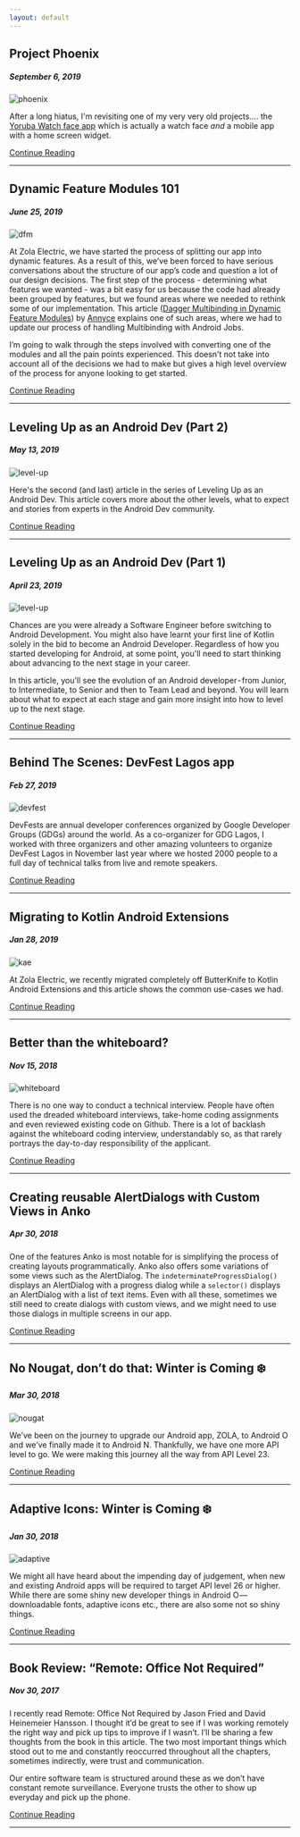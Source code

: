 ```yaml
---
layout: default
---
```


## Project Phoenix
##### September 6, 2019

![phoenix](./assets/images/project-phoenix.png)

After a long hiatus, I'm revisiting one of my very very old projects…. the [Yoruba Watch face app](https://play.google.com/store/apps/details?id=com.moyinoluwa.yorubawatchfaces) which is actually a watch face *and* a mobile app with a home screen widget.

[Continue Reading](./project-phoenix.html)

* * *

## Dynamic Feature Modules 101
##### June 25, 2019

![dfm](./assets/images/dfm.png)

At Zola Electric, we have started the process of splitting our app into dynamic features. As a result of this, we’ve been forced to have serious conversations about the structure of our app’s code and question a lot of our design decisions. The first step of the process - determining what features we wanted - was a bit easy for us because the code had already been grouped by features, but we found areas where we needed to rethink some of our implementation. This article ([Dagger Multibinding in Dynamic Feature Modules](http://adavis.info/2019/06/dagger-multibinding-in-dynamic-feature-modules.html)) by [Annyce](https://twitter.com/brwngrldev) explains one of such areas, where we had to update our process of handling Multibinding with Android Jobs.

I’m going to walk through the steps involved with converting one of the modules and all the pain points experienced. This doesn’t not take into account all of the decisions we had to make but gives a high level overview of the process for anyone looking to get started.

[Continue Reading](./dynamic-feature-modules-101.html)

* * *

## Leveling Up as an Android Dev (Part 2)
##### May 13, 2019

![level-up](./assets/images/level-up.png)

Here's the second (and last) article in the series of Leveling Up as an Android Dev. This article covers more about the other levels, what to expect and stories from experts in the Android Dev community.

[Continue Reading](./leveling-up-as-an-android-dev-part-two.html)

* * *

## Leveling Up as an Android Dev (Part 1)
##### April 23, 2019

![level-up](./assets/images/level-up.png)

Chances are you were already a Software Engineer before switching to Android Development. You might also have learnt your first line of Kotlin solely in the bid to become an Android Developer. Regardless of how you started developing for Android, at some point, you'll need to start thinking about advancing to the next stage in your career.

In this article, you'll see the evolution of an Android developer - from Junior, to Intermediate, to Senior and then to Team Lead and beyond. You will learn about what to expect at each stage and gain more insight into how to level up to the next stage.

[Continue Reading](./leveling-up-as-an-android-dev.html)

* * *

## Behind The Scenes: DevFest Lagos app
##### Feb 27, 2019

![devfest](./assets/images/devfest.png)

DevFests are annual developer conferences organized by Google Developer Groups (GDGs) around the world. As a co-organizer for GDG Lagos, I worked with three organizers and other amazing volunteers to organize DevFest Lagos in November last year where we hosted 2000 people to a full day of technical talks from live and remote speakers.

[Continue Reading](https://medium.com/@moyinoluwa/behind-the-scenes-devfest-lagos-app-a330002ecc60)

* * *

## Migrating to Kotlin Android Extensions
##### Jan 28, 2019

![kae](./assets/images/kae.png)

At Zola Electric, we recently migrated completely off ButterKnife to Kotlin Android Extensions and this article shows the common use-cases we had.

[Continue Reading](https://tech.offgrid-electric.com/migrating-to-kotlin-android-extensions-3af7086a1285)

* * *

## Better than the whiteboard?
##### Nov 15, 2018

![whiteboard](https://cdn-images-1.medium.com/max/2600/1*RHMQ6A8vnaH0F_E1ABsiAA.jpeg)

There is no one way to conduct a technical interview. People have often used the dreaded whiteboard interviews, take-home coding assignments and even reviewed existing code on Github. There is a lot of backlash against the whiteboard coding interview, understandably so, as that rarely portrays the day-to-day responsibility of the applicant.

[Continue Reading](https://tech.offgrid-electric.com/better-than-the-whiteboard-d2936a59c51d)

* * *

## Creating reusable AlertDialogs with Custom Views in Anko
##### Apr 30, 2018

One of the features Anko is most notable for is simplifying the process of creating layouts programmatically. Anko also offers some variations of some views such as the AlertDialog. The `indeterminateProgressDialog()` displays an AlertDialog with a progress dialog while a `selector()` displays an AlertDialog with a list of text items. Even with all these, sometimes we still need to create dialogs with custom views, and we might need to use those dialogs in multiple screens in our app.

[Continue Reading](https://medium.com/@moyinoluwa/creating-reusable-alertdialogs-with-custom-views-in-anko-539e26d0456d)

* * *

## No Nougat, don’t do that: Winter is Coming ❄️
##### Mar 30, 2018

![nougat](https://cdn-images-1.medium.com/max/1600/1*6_m4lMRfY5O1L9gbDApY4g.png)

We’ve been on the journey to upgrade our Android app, ZOLA, to Android O and we’ve finally made it to Android N. Thankfully, we have one more API level to go. We were making this journey all the way from API Level 23.

[Continue Reading](https://tech.offgrid-electric.com/no-nougat-dont-do-that-winter-is-coming-%EF%B8%8F-d1b863706656)

* * *

## Adaptive Icons: Winter is Coming ❄️
##### Jan 30, 2018

![adaptive](https://cdn-images-1.medium.com/max/1600/1*M8lTGH9Ae_OvMQY-Gl8acg.png)

We might all have heard about the impending day of judgement, when new and existing Android apps will be required to target API level 26 or higher. While there are some shiny new developer things in Android O — downloadable fonts, adaptive icons etc., there are also some not so shiny things.

[Continue Reading](https://tech.offgrid-electric.com/adaptive-icons-winter-is-coming-%EF%B8%8F-d5e48a70b54b)

* * *

## Book Review: “Remote: Office Not Required”
##### Nov 30, 2017

I recently read Remote: Office Not Required by Jason Fried and David Heinemeier Hansson. I thought it’d be great to see if I was working remotely the right way and pick up tips to improve if I wasn’t. I’ll be sharing a few thoughts from the book in this article. The two most important things which stood out to me and constantly reoccurred throughout all the chapters, sometimes indirectly, were trust and communication.

Our entire software team is structured around these as we don’t have constant remote surveillance. Everyone trusts the other to show up everyday and pick up the phone.

[Continue Reading](https://tech.offgrid-electric.com/book-review-remote-office-not-required-e75e19c68529)

* * *
